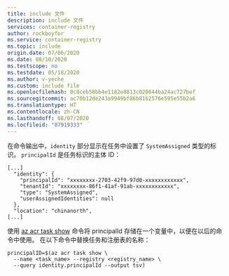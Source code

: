 ```yaml
---
title: include 文件
description: include 文件
services: container-registry
author: rockboyfor
ms.service: container-registry
ms.topic: include
origin.date: 07/06/2020
ms.date: 08/10/2020
ms.testscope: no
ms.testdate: 05/18/2020
ms.author: v-yeche
ms.custom: include file
ms.openlocfilehash: 0c8ceb50bb4e1182e8813c020644ba24ac727bef
ms.sourcegitcommit: ac70b12de243a9949bf86b81b2576e595e55b2a6
ms.translationtype: HT
ms.contentlocale: zh-CN
ms.lasthandoff: 08/07/2020
ms.locfileid: "87919333"
---
```

在命令输出中，`identity` 部分显示在任务中设置了 `SystemAssigned` 类型的标识。 `principalId` 是任务标识的主体 ID：

```console
[...]
  "identity": {
    "principalId": "xxxxxxxx-2703-42f9-97d0-xxxxxxxxxxxx",
    "tenantId": "xxxxxxxx-86f1-41af-91ab-xxxxxxxxxxxx",
    "type": "SystemAssigned",
    "userAssignedIdentities": null
  },
  "location": "chinanorth",
[...]
``` 
使用 [az acr task show][az-acr-task-show] 命令将 principalId 存储在一个变量中，以便在以后的命令中使用。 在以下命令中替换任务和注册表的名称：

```azurecli
principalID=$(az acr task show \
  --name <task_name> --registry <registry_name> \
  --query identity.principalId --output tsv)
```

<!-- LINKS - Internal -->

[az-acr-task-show]: https://docs.azure.cn/cli/acr/task?view=azure-cli-latest#az-acr-task-show

<!-- Update_Description: update meta properties, wording update, update link -->